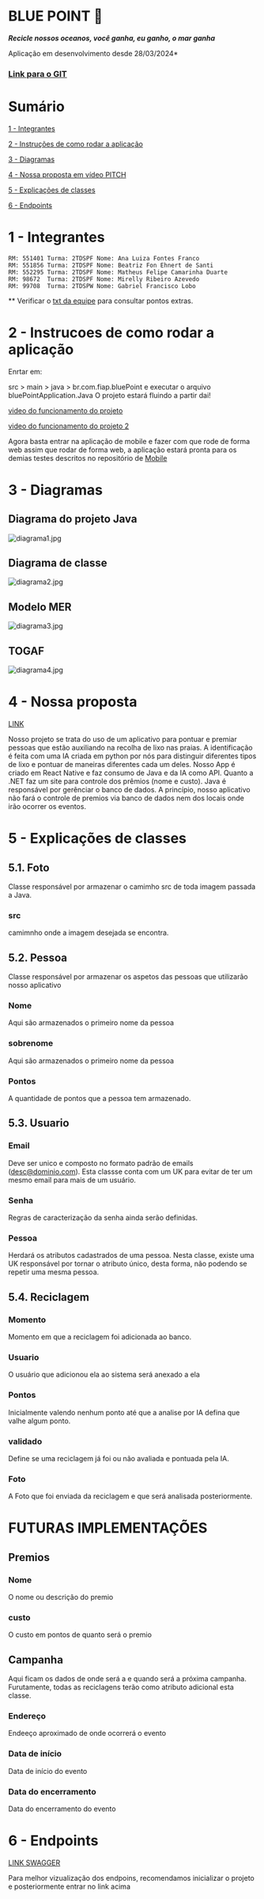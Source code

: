 # BLUE POINT 🔵
***Recicle nossos oceanos, você ganha, eu ganho, o mar ganha***

Aplicação em desenvolvimento desde 28/03/2024*
### [Link para o GIT](https://github.com/MatheusFelipeCamarinhaDuarte/BluePoints)



# Sumário

[1 - Integrantes](#_Integrantes)

[2 - Instruções de como rodar a aplicação](#_Instruicoes)

[3 - Diagramas](#_Diagramas)

[4 - Nossa proposta em vídeo PITCH](#_Picth)

[5 - Explicações de classes](#_Explicacoes)

[6 - Endpoints](#_Endpoint)


<a id="_Integrantes"></a>

# 1 - Integrantes
    RM: 551401 Turma: 2TDSPF Nome: Ana Luiza Fontes Franco
    RM: 551856 Turma: 2TDSPF Nome: Beatriz Fon Ehnert de Santi
    RM: 552295 Turma: 2TDSPF Nome: Matheus Felipe Camarinha Duarte
    RM: 98672  Turma: 2TDSPF Nome: Mirelly Ribeiro Azevedo
    RM: 99708  Turma: 2TDSPW Nome: Gabriel Francisco Lobo
** Verificar o [txt da equipe](documentacao%2Fequipe.txt) para consultar pontos extras.

<a id="_Instruicoes"></a>

# 2 - Instrucoes de como rodar a aplicação
Enrtar em:

src > main > java > br.com.fiap.bluePoint
e executar o arquivo bluePointApplication.Java
O projeto estará fluindo a partir dai!

[video do funcionamento do projeto](https://www.youtube.com/watch?v=FpqfzviS82A)

[video do funcionamento do projeto 2](https://www.youtube.com/watch?v=FpqfzviS82A)

Agora basta entrar na aplicação de mobile e fazer com que rode de forma web
assim que rodar de forma web, a aplicação estará pronta para os demias testes
descritos no repositório de [Mobile]()



<a id="_Diagramas"></a>

# 3 - Diagramas

## Diagrama do projeto Java

![diagrama1.jpg](documentacao%2Fdiagramas%2Fdiagrama_do_projeto.png)

## Diagrama de classe
![diagrama2.jpg](documentacao%2Fdiagrama%2Fdiagrama-de-classe.png)

## Modelo MER
![diagrama3.jpg](documentacao%2Fdiagrama%2Fmodelo-MER.png)

## TOGAF
![diagrama4.jpg](documentacao%2Fdiagrama%2FTOGAF.jpg)


<a id="_Picth"></a>

# 4 - Nossa proposta
[LINK]()

Nosso projeto se trata do uso de um aplicativo para pontuar e premiar pessoas que estão auxiliando na recolha de lixo nas praias.
A identificação é feita com uma IA criada em python por nós para distinguir diferentes tipos de lixo e pontuar de maneiras diferentes cada um deles.
Nosso App é criado em React Native e faz consumo de Java e da IA como API. Quanto a .NET faz um site para controle dos prêmios (nome e custo).
Java é responsável por gerênciar o banco de dados. A princípio, nosso aplicativo não fará o controle de premios via banco de dados nem dos locais onde irão ocorrer os eventos.


<a id="_Explicacoes"></a>

# 5 - Explicações de classes
## 5.1. Foto
Classe responsável por armazenar o camimho src de toda imagem passada a Java.

### src
camimnho onde a imagem desejada se encontra.



## 5.2. Pessoa
Classe responsável por armazenar os aspetos das pessoas que utilizarão nosso aplicativo

### Nome
Aqui são armazenados o primeiro nome da pessoa

### sobrenome
Aqui são armazenados o primeiro nome da pessoa

### Pontos
A quantidade de pontos que a pessoa tem armazenado.



## 5.3. Usuario
### Email
Deve ser unico e composto no formato padrão de emails (desc@dominio.com). Esta classse conta com um UK para evitar de ter um mesmo email para mais de um usuário.

### Senha
Regras de caracterização da senha ainda serão definidas.

### Pessoa
Herdará os atributos cadastrados de uma pessoa. Nesta classe, existe uma UK responsável por tornar o atributo único, desta forma, não podendo se repetir uma mesma pessoa. 



## 5.4. Reciclagem

### Momento
Momento em que a reciclagem foi adicionada ao banco.

### Usuario
O usuário que adicionou ela ao sistema será anexado a ela

### Pontos
Inicialmente valendo nenhum ponto até que a analise por IA defina que valhe algum ponto.

### validado
Define se uma reciclagem já foi ou não avaliada e pontuada pela IA.

### Foto
A Foto que foi enviada da reciclagem e que será analisada posteriormente.



# FUTURAS IMPLEMENTAÇÕES
## Premios
### Nome
O nome ou descrição do premio

### custo
O custo em pontos de quanto será o premio



## Campanha
Aqui ficam os dados de onde será a e quando será a próxima campanha. Furutamente, todas as reciclagens terão como atributo adicional esta classe.

### Endereço
Endeeço aproximado de onde ocorrerá o evento

### Data de início
Data de início do evento

### Data do encerramento
Data do encerramento do evento


<a id="_Endpoint"></a>

# 6 -  Endpoints

[LINK SWAGGER](http://localhost/swagger-ui/index.html)

Para melhor vizualização dos endpoins, recomendamos inicializar o projeto e posteriormente entrar no link acima
